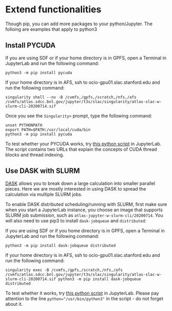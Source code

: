 # Extend functionalities

Though pip, you can add more packages to your python/Jupyter. The folloing are examples that apply to python3

## Install PYCUDA

If you are using SDF or if your home directory is in GPFS, open a Terminal in JupyterLab and run the following command:
```
python3 -m pip install pycuda
````

If your home directory is in AFS, ssh to ocio-gpu01.slac.stanford.edu and run the following command:
```
singularity shell --nv -B /cvmfs,/gpfs,/scratch,/nfs,/afs /cvmfs/atlas.sdcc.bnl.gov/jupyter/t3s/slac/singularity/atlas-slac-w-slurm-cli-20200714.sif
```
Once you see the `Singularity>` prompt, type the following command:
```
unset PYTHONPATH
export PATH=$PATH:/usr/local/cuda/bin
python3 -m pip install pycuda
```


To test whether your PYCUDA works, try [this python script](pycuda.test.py.txt) in JupyterLab. The script contains two URLs that explain the concepts of CUDA thread blocks and thread indexing.

## Use DASK with SLURM

[DASK](https://docs.dask.org/en/latest/) allows you to break down a large calculation into smaller parallel pieces. Here we are mostly interested in using DASK to spread the calculation via multiple SLURM jobs.

To enable DASK distributed scheduling/running with SLURM, first make sure when you start a JupyterLab instance, you choose an image that supports SLURM job submission, such as `atlas-jupyter-w-slurm-cli/20200714`. You will also need to use pip3 to install `dask-jobqueue` and `distributed`:

If you are using SDF or if you home directory is in GPFS, open a Terminal in JupyterLab and run the following command:
```
python3 -m pip install dask-jobqueue distributed
````

If your home directory is in AFS, ssh to ocio-gpu01.slac.stanford.edu and run the following command:
```
singularity exec -B /cvmfs,/gpfs,/scratch,/nfs,/afs /cvmfs/atlas.sdcc.bnl.gov/jupyter/t3s/slac/singularity/atlas-slac-w-slurm-cli-20200714.sif python3 -m pip install dask-jobqueue distributed
```
To test whether it works, try [this python script](dask.slurm.test.py.txt) in JupyterLab. Please pay attention to the line `python="/usr/bin/python3"` in the script - do not forget about it. 


